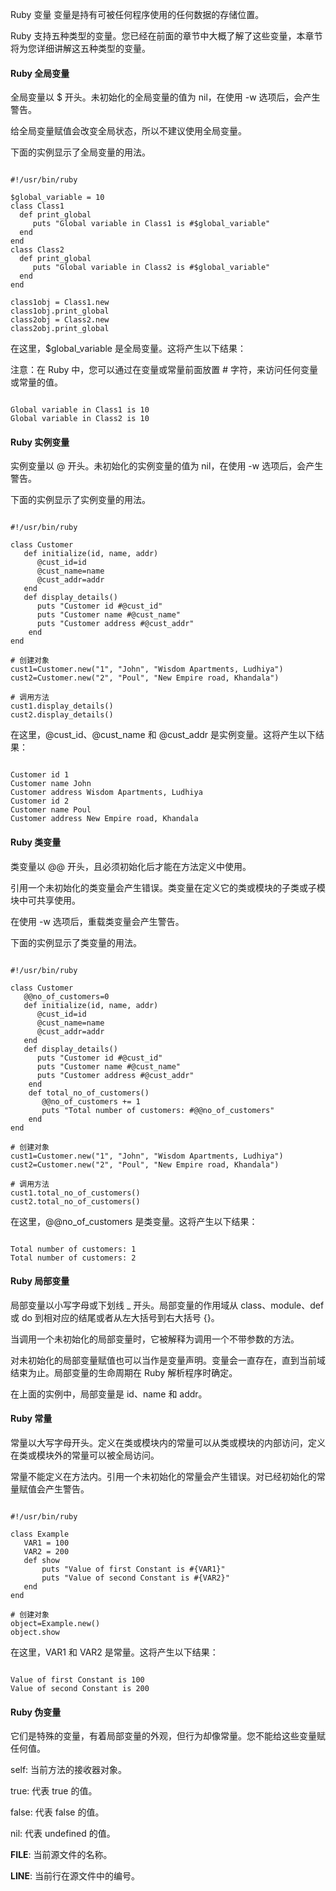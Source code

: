  Ruby 变量
  变量是持有可被任何程序使用的任何数据的存储位置。

 Ruby 支持五种类型的变量。您已经在前面的章节中大概了解了这些变量，本章节将为您详细讲解这五种类型的变量。

 

 
#### Ruby 全局变量

 全局变量以 $ 开头。未初始化的全局变量的值为 nil，在使用 -w 选项后，会产生警告。

 给全局变量赋值会改变全局状态，所以不建议使用全局变量。

 下面的实例显示了全局变量的用法。

 
```

#!/usr/bin/ruby

$global_variable = 10
class Class1
  def print_global
     puts "Global variable in Class1 is #$global_variable"
  end
end
class Class2
  def print_global
     puts "Global variable in Class2 is #$global_variable"
  end
end

class1obj = Class1.new
class1obj.print_global
class2obj = Class2.new
class2obj.print_global

```
 在这里，$global_variable 是全局变量。这将产生以下结果：

 注意：在 Ruby 中，您可以通过在变量或常量前面放置 # 字符，来访问任何变量或常量的值。

 
```

Global variable in Class1 is 10
Global variable in Class2 is 10

```
 
#### Ruby 实例变量

 实例变量以 @ 开头。未初始化的实例变量的值为 nil，在使用 -w 选项后，会产生警告。

 下面的实例显示了实例变量的用法。

 
```

#!/usr/bin/ruby

class Customer
   def initialize(id, name, addr)
      @cust_id=id
      @cust_name=name
      @cust_addr=addr
   end
   def display_details()
      puts "Customer id #@cust_id"
      puts "Customer name #@cust_name"
      puts "Customer address #@cust_addr"
    end
end

# 创建对象
cust1=Customer.new("1", "John", "Wisdom Apartments, Ludhiya")
cust2=Customer.new("2", "Poul", "New Empire road, Khandala")

# 调用方法
cust1.display_details()
cust2.display_details()

```
 在这里，@cust_id、@cust_name 和 @cust_addr 是实例变量。这将产生以下结果：

 
```

Customer id 1
Customer name John
Customer address Wisdom Apartments, Ludhiya
Customer id 2
Customer name Poul
Customer address New Empire road, Khandala

```
 
#### Ruby 类变量

 类变量以 @@ 开头，且必须初始化后才能在方法定义中使用。

 引用一个未初始化的类变量会产生错误。类变量在定义它的类或模块的子类或子模块中可共享使用。

 在使用 -w 选项后，重载类变量会产生警告。

 下面的实例显示了类变量的用法。

 
```

#!/usr/bin/ruby

class Customer
   @@no_of_customers=0
   def initialize(id, name, addr)
      @cust_id=id
      @cust_name=name
      @cust_addr=addr
   end
   def display_details()
      puts "Customer id #@cust_id"
      puts "Customer name #@cust_name"
      puts "Customer address #@cust_addr"
    end
    def total_no_of_customers()
       @@no_of_customers += 1
       puts "Total number of customers: #@@no_of_customers"
    end
end

# 创建对象
cust1=Customer.new("1", "John", "Wisdom Apartments, Ludhiya")
cust2=Customer.new("2", "Poul", "New Empire road, Khandala")

# 调用方法
cust1.total_no_of_customers()
cust2.total_no_of_customers()

```
 在这里，@@no_of_customers 是类变量。这将产生以下结果：

 
```

Total number of customers: 1
Total number of customers: 2

```
 
#### Ruby 局部变量

 局部变量以小写字母或下划线 _ 开头。局部变量的作用域从 class、module、def 或 do 到相对应的结尾或者从左大括号到右大括号 {}。

 当调用一个未初始化的局部变量时，它被解释为调用一个不带参数的方法。

 对未初始化的局部变量赋值也可以当作是变量声明。变量会一直存在，直到当前域结束为止。局部变量的生命周期在 Ruby 解析程序时确定。

 在上面的实例中，局部变量是 id、name 和 addr。

 
#### Ruby 常量

 常量以大写字母开头。定义在类或模块内的常量可以从类或模块的内部访问，定义在类或模块外的常量可以被全局访问。

 常量不能定义在方法内。引用一个未初始化的常量会产生错误。对已经初始化的常量赋值会产生警告。

 
```

#!/usr/bin/ruby

class Example
   VAR1 = 100
   VAR2 = 200
   def show
       puts "Value of first Constant is #{VAR1}"
       puts "Value of second Constant is #{VAR2}"
   end
end

# 创建对象
object=Example.new()
object.show

```
 在这里，VAR1 和 VAR2 是常量。这将产生以下结果：

 
```

Value of first Constant is 100
Value of second Constant is 200

```
 
#### Ruby 伪变量

 它们是特殊的变量，有着局部变量的外观，但行为却像常量。您不能给这些变量赋任何值。

 

self: 当前方法的接收器对象。
 
true: 代表 true 的值。
 
false: 代表 false 的值。
 
nil: 代表 undefined 的值。
 
__FILE__: 当前源文件的名称。
 
__LINE__: 当前行在源文件中的编号。
 


